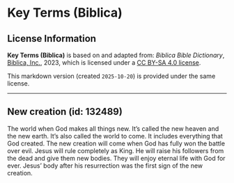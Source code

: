 # Key Terms (Biblica)

## License Information

**Key Terms (Biblica)** is based on and adapted from: _Biblica Bible Dictionary_, [Biblica, Inc.](https://www.biblica.com/), 2023, which is licensed under a [CC BY-SA 4.0 license](https://creativecommons.org/licenses/by-sa/4.0/legalcode.en).

This markdown version (created `2025-10-20`) is provided under the same license.



--------------------------------

## New creation (id: 132489)

The world when God makes all things new. It’s called the new heaven and the new earth. It’s also called the world to come. It includes everything that God created. The new creation will come when God has fully won the battle over evil. Jesus will rule completely as King. He will raise his followers from the dead and give them new bodies. They will enjoy eternal life with God for ever. Jesus’ body after his resurrection was the first sign of the new creation.


